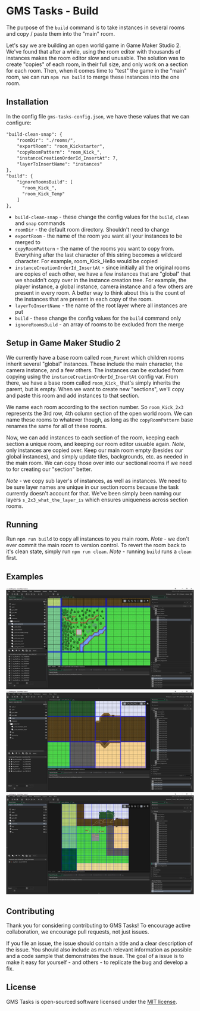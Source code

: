 # GMS Tasks - Build

The purpose of the `build` command is to take instances in several rooms and copy / paste them into the "main" room.

Let's say we are building an open world game in Game Maker Studio 2.  We've found that after a while, using the room editor with thousands of instances makes the room editor slow and unusable.  The solution was to create "copies" of each room, in their full size, and only work on a section for each room.  Then, when it comes time to "test" the game in the "main" room, we can run `npm run build` to merge these instances into the one room.

## Installation

In the config file `gms-tasks-config.json`, we have these values that we can configure:

```
"build-clean-snap": {
    "roomDir": "./rooms/",
    "exportRoom": "room_Kickstarter",
    "copyRoomPattern": "room_Kick_",
    "instanceCreationOrderId_InsertAt": 7,
    "layerToInsertName": "instances"
},
"build": {
    "ignoreRoomsBuild": [
      "room_Kick_",
      "room_Kick_Temp"
    ]
},
```

* `build-clean-snap` - these change the config values for the `build`, `clean` and `snap` commands
* `roomDir` - the default room directory.  Shouldn't need to change
* `exportRoom` - the name of the room you want all your instances to be merged to
* `copyRoomPattern` - the name of the rooms you want to copy from.  Everything after the last character of this string becomes a wildcard character.  For example, room_Kick_Hello would be copied
* `instanceCreationOrderId_InsertAt` - since initially all the original rooms are copies of each other, we have a few instances that are "global" that we shouldn't copy over in the instance creation tree.  For example, the player instance, a global instance, camera instance and a few others are present in every room.  A better way to think about this is the count of the instances that are present in each copy of the room.
* `layerToInsertName` - the name of the root layer where all instances are put
* `build` - these change the config values for the `build` command only
* `ignoreRoomsBuild` - an array of rooms to be excluded from the merge

## Setup in Game Maker Studio 2

We currently have a base room called `room_Parent` which children rooms inherit several "global" instances.  These include the main character, the camera instance, and a few others.  The instances can be excluded from copying using the `instanceCreationOrderId_InsertAt` config var.  From there, we have a base room called `room_Kick_` that's simply inherits the parent, but is empty.  When we want to create new "sections", we'll copy and paste this room and add instances to that section.

We name each room according to the section number.  So `room_Kick_2x3` represents the 3rd row, 4th column section of the open world room.  We can name these rooms to whatever though, as long as the `copyRoomPattern` base renames the same for all of these rooms.

Now, we can add instances to each section of the room, keeping each section a unique room, and keeping our room editor usuable again.  *Note*, only instances are copied over.  Keep our main room empty (besides our global instances), and simply update tiles, backgrounds, etc. as needed in the main room.  We can copy those over into our sectional rooms if we need to for creating our "section" better.

*Note* - we copy sub layer's of instances, as well as instances.  We need to be sure layer names are unique in our section rooms because the task currently doesn't account for that.  We've been simply been naming our layers `s_2x3_what_the_layer_is` which ensures uniqueness across section rooms.

## Running

Run `npm run build` to copy all instances to you main room.  *Note* - we don't ever commit the main room to version control.  To revert the room back to it's clean state, simply run `npm run clean`.  *Note* - running `build` runs a `clean` first.

## Examples

![Example 1](screenshots/example_1.png "Example 1")
![Example 2](screenshots/example_2.png "Example 2")
![Main Room](screenshots/main_room.png "Main Room")

## Contributing

Thank you for considering contributing to GMS Tasks! To encourage active collaboration, we encourage pull requests, not just issues.

If you file an issue, the issue should contain a title and a clear description of the issue. You should also include as much relevant information as possible and a code sample that demonstrates the issue. The goal of a issue is to make it easy for yourself - and others - to replicate the bug and develop a fix.

## License

GMS Tasks is open-sourced software licensed under the [MIT license](http://opensource.org/licenses/MIT).

